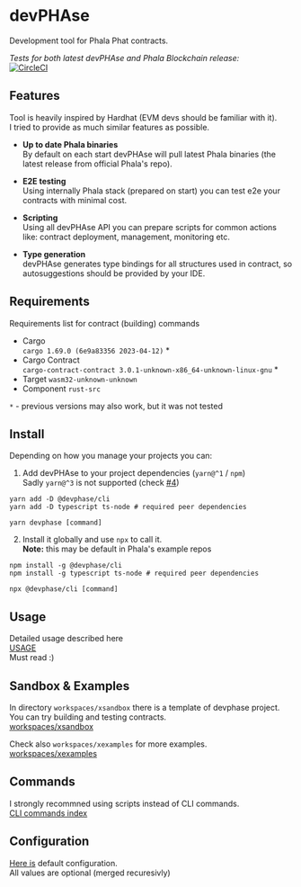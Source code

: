 # devPHAse
Development tool for Phala Phat contracts.  

*Tests for both latest devPHAse and Phala Blockchain release:*  
[![CircleCI](https://dl.circleci.com/status-badge/img/gh/l00k/devphase/tree/master.svg?style=svg)](https://dl.circleci.com/status-badge/redirect/gh/l00k/devphase/tree/master)

<!--
## Usage examples
Check [usage examples](workspaces/xexamples/docs/index.md)
-->

## Features

Tool is heavily inspired by Hardhat (EVM devs should be familiar with it).  
I tried to provide as much similar features as possible.

- **Up to date Phala binaries**  
By default on each start devPHAse will pull latest Phala binaries (the latest release from official Phala's repo).

- **E2E testing**  
Using internally Phala stack (prepared on start) you can test e2e your contracts with minimal cost.

- **Scripting**  
Using all devPHAse API you can prepare scripts for common actions like: contract deployment, management, monitoring etc. 

- **Type generation**  
devPHAse generates type bindings for all structures used in contract, so autosuggestions should be provided by your IDE.  

## Requirements

Requirements list for contract (building) commands

- Cargo  
`cargo 1.69.0 (6e9a83356 2023-04-12)` *
- Cargo Contract  
`cargo-contract-contract 3.0.1-unknown-x86_64-unknown-linux-gnu` *
- Target `wasm32-unknown-unknown`
- Component `rust-src`

`*` - previous versions may also work, but it was not tested

## Install

Depending on how you manage your projects you can:
1. Add devPHAse to your project dependencies (`yarn@^1` / `npm`)  
Sadly `yarn@^3` is not supported (check [#4](https://github.com/l00k/devphase/issues/4))  

```shell
yarn add -D @devphase/cli
yarn add -D typescript ts-node # required peer dependencies

yarn devphase [command]
```
2. Install it globally and use `npx` to call it.  
**Note:** this may be default in Phala's example repos
```shell
npm install -g @devphase/cli
npm install -g typescript ts-node # required peer dependencies

npx @devphase/cli [command]
```

## Usage
Detailed usage described here  
[USAGE](./docs/usage.md)  
Must read :)  


## Sandbox & Examples
In directory `workspaces/xsandbox` there is a template of devphase project.  
You can try building and testing contracts.  
[workspaces/xsandbox](./workspaces/xsandbox)

Check also `workspaces/xexamples` for more examples.  
[workspaces/xexamples](./workspaces/xexamples)

## Commands

I strongly recommned using scripts instead of CLI commands.  
[CLI commands index](./docs/cli-commands.md)


## Configuration

[Here is](./docs/config.ts) default configuration.  
All values are optional (merged recuresivly)  
